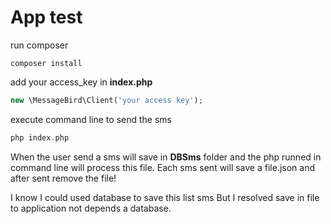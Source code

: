 App test
========

run composer

```
composer install
```

add your access_key in **index.php**

```php
new \MessageBird\Client('your access key');
```

execute command line to send the sms
```php
php index.php
```

When the user send a sms will save in **DBSms** folder and the php runned in command line will process this file.
Each sms sent will save a file.json and after sent remove the file!

I know I could used database to save this list sms But I resolved save in file to application not depends a database.